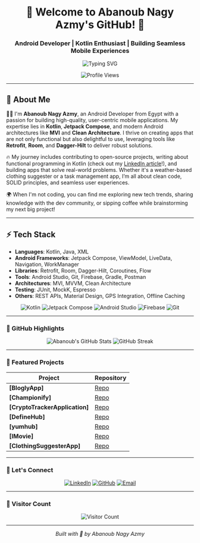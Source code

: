 <h1 align="center">👋 Welcome to Abanoub Nagy Azmy's GitHub! 🚀</h1>
<h3 align="center">Android Developer | Kotlin Enthusiast | Building Seamless Mobile Experiences</h3>

<p align="center">
  <img src="https://readme-typing-svg.herokuapp.com?font=JetBrains+Mono&size=22&duration=3500&pause=1000&color=34C759&center=true&vCenter=true&width=600&lines=Crafting+Innovative+Android+Apps+with+Kotlin;Passionate+about+Clean+Architecture+and+MVI;Contributing+to+Open+Source+with+Love;Turning+Ideas+into+Pixel-Perfect+Experiences" alt="Typing SVG" />
</p>

<p align="center">
  <img src="https://komarev.com/ghpvc/?username=Abanoub-Nagy&style=flat-square&color=brightgreen" alt="Profile Views" />
</p>

---

## 🌟 About Me
👨‍💻 I'm **Abanoub Nagy Azmy**, an Android Developer from Egypt with a passion for building high-quality, user-centric mobile applications. My expertise lies in **Kotlin**, **Jetpack Compose**, and modern Android architectures like **MVI** and **Clean Architecture**. I thrive on creating apps that are not only functional but also delightful to use, leveraging tools like **Retrofit**, **Room**, and **Dagger-Hilt** to deliver robust solutions.

🔥 My journey includes contributing to open-source projects, writing about functional programming in Kotlin (check out my [LinkedIn article](https://www.linkedin.com/in/abanoub-nagy/)!), and building apps that solve real-world problems. Whether it's a weather-based clothing suggester or a task management app, I’m all about clean code, SOLID principles, and seamless user experiences.

🌍 When I'm not coding, you can find me exploring new tech trends, sharing knowledge with the dev community, or sipping coffee while brainstorming my next big project!

---



## ⚡ Tech Stack
- **Languages**: Kotlin, Java, XML
- **Android Frameworks**: Jetpack Compose, ViewModel, LiveData, Navigation, WorkManager
- **Libraries**: Retrofit, Room, Dagger-Hilt, Coroutines, Flow
- **Tools**: Android Studio, Git, Firebase, Gradle, Postman
- **Architectures**: MVI, MVVM, Clean Architecture
- **Testing**: JUnit, MockK, Espresso
- **Others**: REST APIs, Material Design, GPS Integration, Offline Caching

<p align="center">
  <img src="https://img.shields.io/badge/Kotlin-7F52FF?&style=for-the-badge&logo=kotlin&logoColor=white" alt="Kotlin" />
  <img src="https://img.shields.io/badge/Jetpack_Compose-4285F4?&style=for-the-badge&logo=android&logoColor=white" alt="Jetpack Compose" />
  <img src="https://img.shields.io/badge/Android_Studio-3DDC84?&style=for-the-badge&logo=android-studio&logoColor=white" alt="Android Studio" />
  <img src="https://img.shields.io/badge/Firebase-FFCA28?&style=for-the-badge&logo=firebase&logoColor=black" alt="Firebase" />
  <img src="https://img.shields.io/badge/Git-F05032?&style=for-the-badge&logo=git&logoColor=white" alt="Git" />
</p>

---

### 🌟 GitHub Highlights

<p align="center">
  <img src="https://github-readme-stats.vercel.app/api?username=Abanoub-Nagy&show_icons=true&theme=radical" alt="Abanoub's GitHub Stats" />
  <img src="https://github-readme-streak-stats.herokuapp.com/?user=Abanoub-Nagy&theme=radical" alt="GitHub Streak" />
</p>

---

### 🎯 Featured Projects

| Project |Repository |
|---------|------------------------|
| **[BloglyApp]** | [Repo](https://github.com/Abanoub-Nagy/BloglyApp) |
| **[Championify]**  |  [Repo]([https://github.com/Abanoub-Nagy/[repo-name](https://github.com/Abanoub-Nagy/Championify)]) |
| **[CryptoTrackerApplication]** | [Repo](https://github.com/Abanoub-Nagy/CryptoTrackerApplication) |
| **[DefineHub]** |[Repo](https://github.com/Abanoub-Nagy/DefineHub) |
| **[yumhub]** | [Repo](https://github.com/Abanoub-Nagy/yumhub) |
| **[IMovie]** | [Repo](https://github.com/RedVelvet-Team/IMovie) |
| **[ClothingSuggesterApp]** | [Repo](https://github.com/Abanoub-Nagy/ClothingSuggesterApp) |


---

### 💌 Let's Connect
<p align="center">
  <a href="https://www.linkedin.com/in/abanoub-nagy/"><img src="https://img.shields.io/badge/LinkedIn-0077B5?style=for-the-badge&logo=linkedin&logoColor=white" alt="LinkedIn" /></a>
  <a href="https://github.com/Abanoub-Nagy"><img src="https://img.shields.io/badge/GitHub-181717?style=for-the-badge&logo=github&logoColor=white" alt="GitHub" /></a>
  <a href="mailto:abanoubnagy24@gmail.com.com"><img src="https://img.shields.io/badge/Email-D14836?style=for-the-badge&logo=gmail&logoColor=white" alt="Email" /></a>
</p>

---

### 👀 Visitor Count
<p align="center">
  <img src="https://visitor-badge.laobi.icu/badge?page_id=Abanoub-Nagy.Abanoub-Nagy" alt="Visitor Count" />
</p>

---
<p align="center">
  <i>Built with 💖 by Abanoub Nagy Azmy</i>
</p>
